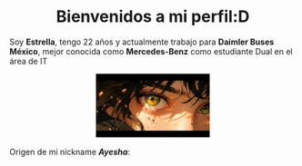 <h1 align="center"> Bienvenidos a mi perfil:D</h1> 

Soy **Estrella**, tengo 22 años y actualmente trabajo para **Daimler Buses México**, mejor conocida como **Mercedes-Benz** como estudiante Dual en el área de IT
<p align="center">
  <img src="./img/wallpaper.jpg" width="200">
</p>

Origen de mi nickname **_Ayesha_**: 


